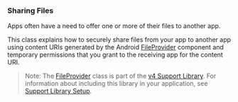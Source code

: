 ### Sharing Files
Apps often have a need to offer one or more of their files to another app.

This class explains how to securely share files from your app to another app using content URIs generated by the Android [FileProvider](https://developer.android.com/reference/android/support/v4/content/FileProvider.html) component and temporary permissions that you grant to the receiving app for the content URI.

> Note: The [FileProvider](https://developer.android.com/reference/android/support/v4/content/FileProvider.html) class is part of the [v4 Support Library](https://developer.android.com/topic/libraries/support-library/features.html#v4). For information about including this library in your application, see [Support Library Setup](https://developer.android.com/topic/libraries/support-library/setup.html).
